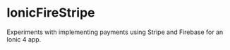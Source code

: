 # IonicFireStripe
Experiments with implementing payments using Stripe and Firebase for an Ionic 4 app.
